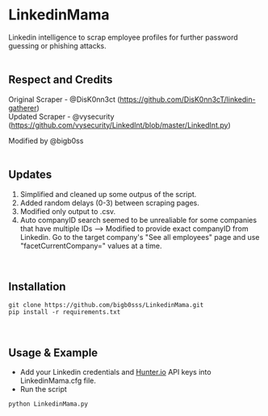 # LinkedinMama
Linkedin intelligence to scrap employee profiles for further password guessing or phishing attacks.<br/>
<br/>

## Respect and Credits
Original Scraper - @DisK0nn3ct (https://github.com/DisK0nn3cT/linkedin-gatherer)<br/>
Updated Scraper - @vysecurity (https://github.com/vysecurity/LinkedInt/blob/master/LinkedInt.py)<br/>

Modified by @bigb0ss<br/>
<br/>

## Updates
   1) Simplified and cleaned up some outpus of the script.<br/>
   2) Added random delays (0-3) between scraping pages.<br/>
   3) Modified only output to .csv.<br/>
   4) Auto companyID search seemed to be unrealiable for some companies that have multiple IDs --> Modified to provide exact companyID from Linkedin. Go to the target company's "See all employees" page and use "facetCurrentCompany=" values at a time.<br/>
<br/>

## Installation
```
git clone https://github.com/bigb0sss/LinkedinMama.git
pip install -r requirements.txt
```
<br/>

## Usage & Example
* Add your Linkedin credentials and [Hunter.io](https://hunter.io/) API keys into LinkedinMama.cfg file.
* Run the script
```
python LinkedinMama.py

```
